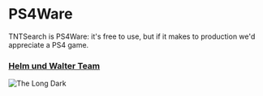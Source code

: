 # PS4Ware

TNTSearch is PS4Ware: it's free to use, but if it makes to production
we'd appreciate a PS4 game.


### [Helm und Walter Team](https://helmundwalter.de/)

![The Long Dark](https://user-images.githubusercontent.com/824840/66302347-0e8af800-e8f9-11e9-96d2-4bbf58532f34.png)
